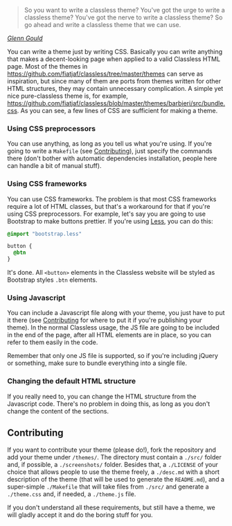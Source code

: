 > So you want to write a classless theme?
> You've got the urge to write a classless theme?
> You've got the nerve to write a classless theme?
> So go ahead and write a classless theme that we can use.

_[Glenn Gould](https://www.youtube.com/watch?v=QZM4yxbE0ZE)_



You can write a theme just by writing CSS. Basically you can write anything that makes a decent-looking page when applied to a valid Classless HTML page. Most of the themes in https://github.com/fiatjaf/classless/tree/master/themes can serve as inspiration, but since many of them are ports from themes written for other HTML structures, they may contain unnecessary complication. A simple yet nice pure-classless theme is, for example, https://github.com/fiatjaf/classless/blob/master/themes/barbieri/src/bundle.css. As you can see, a few lines of CSS are sufficient for making a theme.

### Using CSS preprocessors

You can use anything, as long as you tell us what you're using. If you're going to write a `Makefile` (see [Contributing](#Contributing)), just specify the commands there (don't bother with automatic dependencies installation, people here can handle a bit of manual stuff).

### Using CSS frameworks

You can use CSS frameworks. The problem is that most CSS frameworks require a lot of HTML classes, but that's a workaround for that if you're using CSS preprocessors. For example, let's say you are going to use Bootstrap to make buttons prettier. If you're using [Less](http://lesscss.org/), you can do this:

```css
@import "bootstrap.less"

button {
  @btn
}
```

It's done. All `<button>` elements in the Classless website will be styled as Bootstrap styles `.btn` elements.

### Using Javascript

You can include a Javascript file along with your theme, you just have to put it there (see [Contributing](#Contributing) for where to put it if you're publishing your theme). In the normal Classless usage, the JS file are going to be included in the end of the page, after all HTML elements are in place, so you can refer to them easily in the code.

Remember that only one JS file is supported, so if you're including jQuery or something, make sure to bundle everything into a single file.

### Changing the default HTML structure

If you really need to, you can change the HTML structure from the Javascript code. There's no problem in doing this, as long as you don't change the content of the sections.

## Contributing

If you want to contribute your theme (please do!), fork the repository and add your theme under `/themes/`. The directory must contain a `./src/` folder and, if possible, a `./screenshots/` folder. Besides that, a `./LICENSE` of your choice that allows people to use the theme freely, a `./desc.md` with a short description of the theme (that will be used to generate the `README.md`), and a super-simple `./Makefile` that will take files from `./src/` and generate a `./theme.css` and, if needed, a `./theme.js` file.

If you don't understand all these requirements, but still have a theme, we will gladly accept it and do the boring stuff for you.
